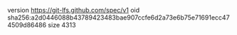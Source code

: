 version https://git-lfs.github.com/spec/v1
oid sha256:a2d0446088b43789423483bae907ccfe6d2a73e6b75e71691ecc474509d86486
size 4313
